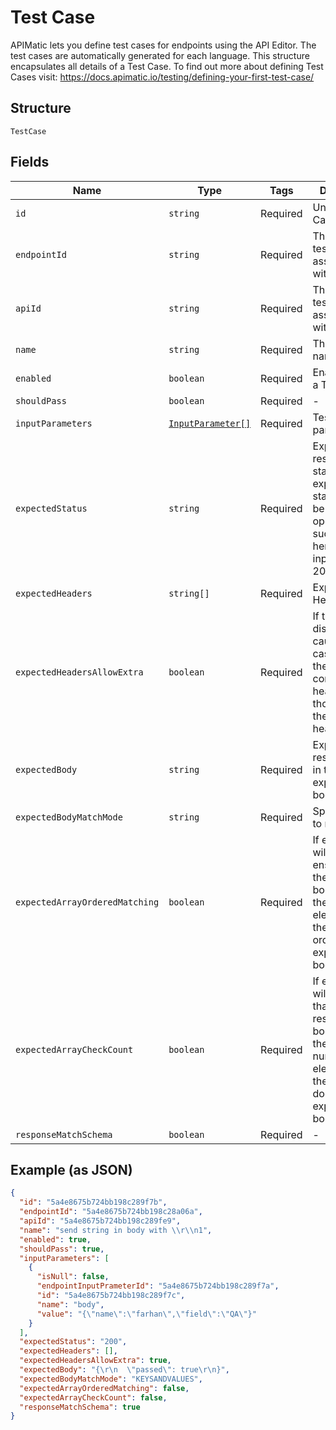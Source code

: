 
# Test Case

APIMatic lets you define test cases for endpoints using the API Editor. The test cases are automatically generated for each language. This structure encapsulates all details of a Test Case.  To find out more about defining Test Cases visit: https://docs.apimatic.io/testing/defining-your-first-test-case/

## Structure

`TestCase`

## Fields

| Name | Type | Tags | Description |
|  --- | --- | --- | --- |
| `id` | `string` | Required | Unique Test Case identifier |
| `endpointId` | `string` | Required | The Endpoint, test case is associated with |
| `apiId` | `string` | Required | The API Entity, test case is associated with |
| `name` | `string` | Required | The Test Case name |
| `enabled` | `boolean` | Required | Enable/Disable a Test Case |
| `shouldPass` | `boolean` | Required | - |
| `inputParameters` | [`InputParameter[]`](/doc/models/input-parameter.md) | Required | Test case parameters |
| `expectedStatus` | `string` | Required | Expected response status. We expect the status code to be 200 if the operation is successful, hence we input the value 200. |
| `expectedHeaders` | `string[]` | Required | Expected Headers |
| `expectedHeadersAllowExtra` | `boolean` | Required | If this flag is disabled, it will cause the test case to fail if the response contains other headers than those listed in the expected headers list. |
| `expectedBody` | `string` | Required | Expected response goes in the expected body |
| `expectedBodyMatchMode` | `string` | Required | Specifies what to match |
| `expectedArrayOrderedMatching` | `boolean` | Required | If enabled, this will involve ensuring that the response body contains the array elements in the same order as the expected body. |
| `expectedArrayCheckCount` | `boolean` | Required | If enabled, this will ensure that the response body contains the same number of elements in the array as does the expected body. |
| `responseMatchSchema` | `boolean` | Required | - |

## Example (as JSON)

```json
{
  "id": "5a4e8675b724bb198c289f7b",
  "endpointId": "5a4e8675b724bb198c28a06a",
  "apiId": "5a4e8675b724bb198c289fe9",
  "name": "send string in body with \\r\\n1",
  "enabled": true,
  "shouldPass": true,
  "inputParameters": [
    {
      "isNull": false,
      "endpointInputPrameterId": "5a4e8675b724bb198c289f7a",
      "id": "5a4e8675b724bb198c289f7c",
      "name": "body",
      "value": "{\"name\":\"farhan\",\"field\":\"QA\"}"
    }
  ],
  "expectedStatus": "200",
  "expectedHeaders": [],
  "expectedHeadersAllowExtra": true,
  "expectedBody": "{\r\n  \"passed\": true\r\n}",
  "expectedBodyMatchMode": "KEYSANDVALUES",
  "expectedArrayOrderedMatching": false,
  "expectedArrayCheckCount": false,
  "responseMatchSchema": true
}
```

